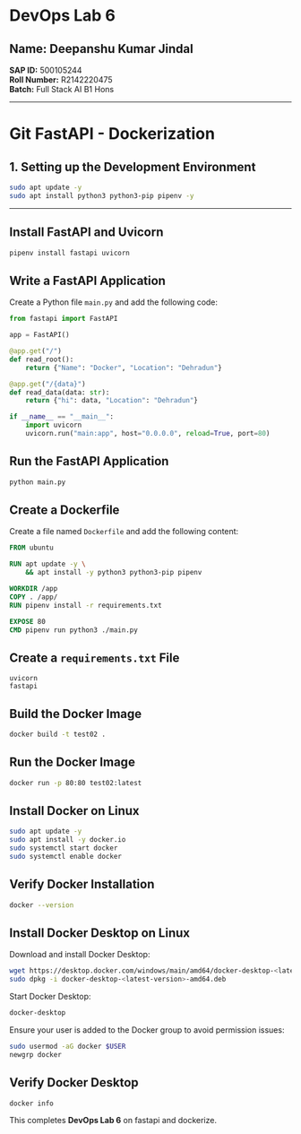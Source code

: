 
# DevOps Lab 6

## Name: Deepanshu Kumar Jindal  
**SAP ID:** 500105244  
**Roll Number:** R2142220475  
**Batch:** Full Stack AI B1 Hons  

---

# Git FastAPI - Dockerization  

## 1. Setting up the Development Environment
```sh
sudo apt update -y
sudo apt install python3 python3-pip pipenv -y
```

---


## Install FastAPI and Uvicorn
```bash
pipenv install fastapi uvicorn
```

## Write a FastAPI Application
Create a Python file `main.py` and add the following code:

```python
from fastapi import FastAPI

app = FastAPI()

@app.get("/")
def read_root():
    return {"Name": "Docker", "Location": "Dehradun"}

@app.get("/{data}")
def read_data(data: str):
    return {"hi": data, "Location": "Dehradun"}

if __name__ == "__main__":
    import uvicorn
    uvicorn.run("main:app", host="0.0.0.0", reload=True, port=80)
```

## Run the FastAPI Application
```bash
python main.py
```

## Create a Dockerfile
Create a file named `Dockerfile` and add the following content:

```Dockerfile
FROM ubuntu

RUN apt update -y \
    && apt install -y python3 python3-pip pipenv

WORKDIR /app
COPY . /app/
RUN pipenv install -r requirements.txt

EXPOSE 80
CMD pipenv run python3 ./main.py
```

## Create a `requirements.txt` File
```text
uvicorn
fastapi
```

## Build the Docker Image
```bash
docker build -t test02 .
```

## Run the Docker Image
```bash
docker run -p 80:80 test02:latest
```

## Install Docker on Linux
```bash
sudo apt update -y
sudo apt install -y docker.io
sudo systemctl start docker
sudo systemctl enable docker
```

## Verify Docker Installation
```bash
docker --version
```

## Install Docker Desktop on Linux
Download and install Docker Desktop:
```bash
wget https://desktop.docker.com/windows/main/amd64/docker-desktop-<latest-version>-amd64.deb
sudo dpkg -i docker-desktop-<latest-version>-amd64.deb
```

Start Docker Desktop:
```bash
docker-desktop
```

Ensure your user is added to the Docker group to avoid permission issues:
```bash
sudo usermod -aG docker $USER
newgrp docker
```

## Verify Docker Desktop
```bash
docker info
```

This completes **DevOps Lab 6** on fastapi and dockerize.


